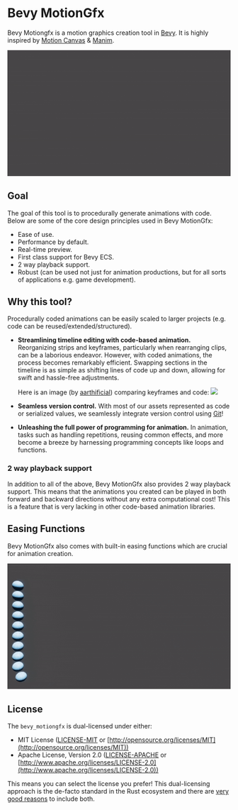 # Bevy MotionGfx

Bevy Motiongfx is a motion graphics creation tool in [Bevy](https://bevyengine.org/). It is highly inspired by [Motion Canvas](https://motioncanvas.io/) & [Manim](https://github.com/3b1b/manim).

![hello_world gif](./.github/assets/hello_world.gif)

## Goal

The goal of this tool is to procedurally generate animations with code. Below are some of the core design principles used in Bevy MotionGfx:

- Ease of use.
- Performance by default.
- Real-time preview.
- First class support for Bevy ECS.
- 2 way playback support.
- Robust (can be used not just for animation productions, but for all sorts of applications e.g. game development).

## Why this tool?

Procedurally coded animations can be easily scaled to larger projects (e.g. code can be reused/extended/structured).

- **Streamlining timeline editing with code-based animation.** Reorganizing strips and keyframes, particularly when rearranging clips, can be a laborious endeavor. However, with coded animations, the process becomes remarkably efficient. Swapping sections in the timeline is as simple as shifting lines of code up and down, allowing for swift and hassle-free adjustments.

  Here is an image (by [aarthificial](https://youtu.be/WTUafAwrunE)) comparing keyframes and code:
  <img src="https://i.ytimg.com/vi/WTUafAwrunE/maxresdefault.jpg" width="600"/>

- **Seamless version control.** With most of our assets represented as code or serialized values, we seamlessly integrate version control using [Git](https://git-scm.com/)!
- **Unleashing the full power of programming for animation.** In animation, tasks such as handling repetitions, reusing common effects, and more become a breeze by harnessing programming concepts like loops and functions.

### 2 way playback support

In addition to all of the above, Bevy MotionGfx also provides 2 way playback support. This means that the animations you created can be played in both forward and backward directions without any extra computational cost! This is a feature that is very lacking in other code-based animation libraries.

## Easing Functions

Bevy MotionGfx also comes with built-in easing functions which are crucial for animation creation.

![easings gif](./.github/assets/easings.gif)

## License

The `bevy_motiongfx` is dual-licensed under either:

- MIT License ([LICENSE-MIT](LICENSE-MIT) or [http://opensource.org/licenses/MIT](http://opensource.org/licenses/MIT))
- Apache License, Version 2.0 ([LICENSE-APACHE](LICENSE-APACHE) or [http://www.apache.org/licenses/LICENSE-2.0](http://www.apache.org/licenses/LICENSE-2.0))

This means you can select the license you prefer!
This dual-licensing approach is the de-facto standard in the Rust ecosystem and there are [very good reasons](https://github.com/bevyengine/bevy/issues/2373) to include both.
